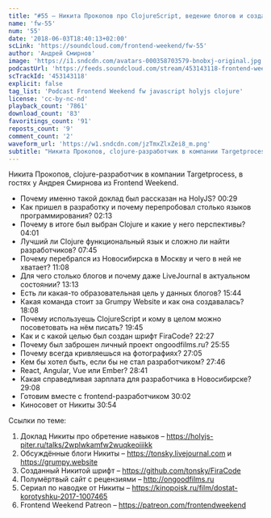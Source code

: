```yaml
---
title: "#55 – Никита Прокопов про ClojureScript, ведение блогов и создание собственного шрифта"
name: 'fw-55'
num: '55'
date: '2018-06-03T18:40:13+02:00'
scLink: 'https://soundcloud.com/frontend-weekend/fw-55'
author: 'Андрей Смирнов'
image: 'https://i1.sndcdn.com/avatars-000358703579-bnobxj-original.jpg'
podcastUrl: 'https://feeds.soundcloud.com/stream/453143118-frontend-weekend-fw-55.m4a'
scTrackId: '453143118'
explicit: false
tag_list: 'Podcast Frontend Weekend fw javascript holyjs clojure'
license: 'cc-by-nc-nd'
playback_count: '7861'
download_count: '83'
favoritings_count: '91'
reposts_count: '9'
comment_count: '2'
waveform_url: 'https://w1.sndcdn.com/jzTmxZlxZei8_m.png'
subtitle: "Никита Прокопов, clojure-разработчик в компании Targetprocess, в гостях у Андрея Смирнова из Frontend Weekend. "
---
```

Никита Прокопов, clojure-разработчик в компании Targetprocess, в гостях у Андрея Смирнова из Frontend Weekend. 

- Почему именно такой доклад был рассказан на HolyJS? <timecode sec="29">00:29</timecode>
- Как пришел в разработку и почему перепробовал столько языков программирования? <timecode sec="133">02:13</timecode>
- Почему в итоге был выбран Clojure и какие у него перспективы? <timecode sec="241">04:01</timecode>
- Лучший ли Clojure функциональный язык и сложно ли найти разработчиков? <timecode sec="465">07:45</timecode>
- Почему перебрался из Новосибирска в Москву и чего в ней не хватает? <timecode sec="668">11:08</timecode>
- Для чего столько блогов и почему даже LiveJournal в актуальном состоянии? <timecode sec="793">13:13</timecode>
- Есть ли какая-то образовательная цель у данных блогов? <timecode sec="944">15:44</timecode>
- Какая команда стоит за Grumpy Website и как она создавалась? <timecode sec="1088">18:08</timecode>
- Почему используешь ClojureScript и кому в целом можно посоветовать на нём писать? <timecode sec="1185">19:45</timecode>
- Как и с какой целью был создан шрифт FiraCode? <timecode sec="1347">22:27</timecode>
- Почему был заброшен личный проект ongoodfilms.ru? <timecode sec="1555">25:55</timecode>
- Почему всегда кривляешься на фотографиях? <timecode sec="1625">27:05</timecode>
- Кем бы хотел быть, если бы не стал разработчиком? <timecode sec="1666">27:46</timecode>
- React, Angular, Vue или Ember? <timecode sec="1721">28:41</timecode>
- Какая справедливая зарплата для разработчика в Новосибирске? <timecode sec="1748">29:08</timecode>
- Готовим вместе с frontend-разработчиком <timecode sec="1802">30:02</timecode>
- Киносовет от Никиты <timecode sec="1854">30:54</timecode>

Ссылки по теме:
1) Доклад Никиты про обретение навыков – https://holyjs-piter.ru/talks/2wplwkamfw2wuqkeoiiikk
2) Обсуждённые блоги Никиты – https://tonsky.livejournal.com и https://grumpy.website
3) Созданный Никитой шрифт – https://github.com/tonsky/FiraCode
4) Полумёртвый сайт с рецензиями – http://ongoodfilms.ru
5) Сериал по наводке от Никиты – https://kinopoisk.ru/film/dostat-korotyshku-2017-1007465
6) Frontend Weekend Patreon – https://patreon.com/frontendweekend